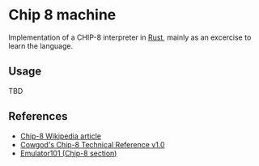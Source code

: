 Chip 8 machine
==============

Implementation of a CHIP-8 interpreter in [Rust](https://www.rust-lang.org), mainly as an excercise to learn the language.

Usage
-----

TBD


References
----------

* [Chip-8 Wikipedia article](https://en.wikipedia.org/wiki/CHIP-8)
* [Cowgod's Chip-8 Technical Reference v1.0](http://devernay.free.fr/hacks/chip8/C8TECH10.HTM)
* [Emulator101 (Chip-8 section)](http://www.emulator101.com/introduction-to-chip-8.html)
